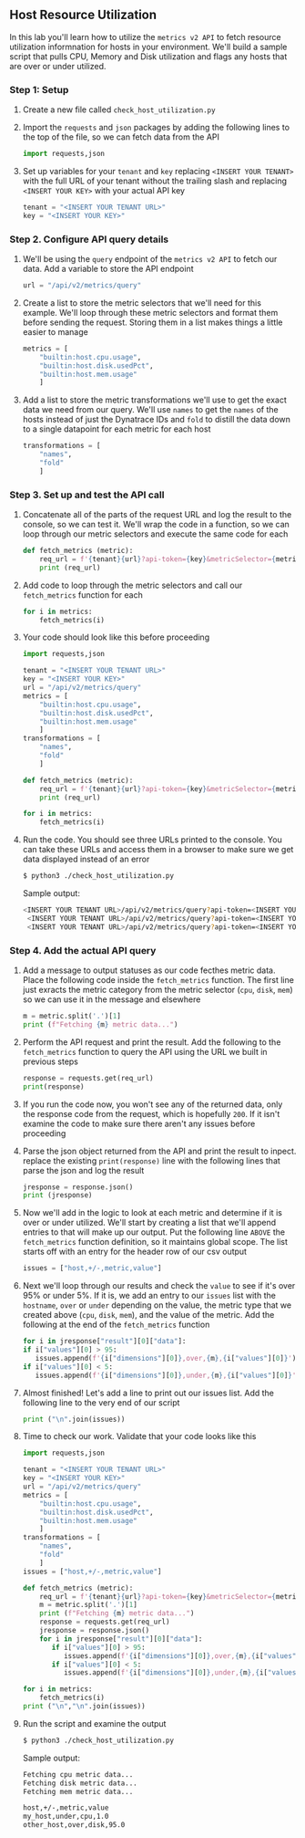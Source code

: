 ## Host Resource Utilization

In this lab you'll learn how to utilize the `metrics v2 API` to fetch resource utilization informnation for hosts in your environment. We'll build a sample script that pulls CPU, Memory and Disk utilization and flags any hosts that are over or under utilized.

### Step 1: Setup

1. Create a new file called `check_host_utilization.py`

2. Import the `requests` and `json` packages by adding the following lines to the top of the file, so we can fetch data from the API

   ```python
   import requests,json
   ```

3. Set up variables for your `tenant` and `key` replacing `<INSERT YOUR TENANT>` with the full URL of your tenant without the trailing slash and replacing `<INSERT YOUR KEY>` with your actual API key

   ```python
   tenant = "<INSERT YOUR TENANT URL>"
   key = "<INSERT YOUR KEY>"
   ```

### Step 2. Configure API query details

1. We'll be using the `query` endpoint of the `metrics v2 API` to fetch our data. Add a variable to store the API endpoint

   ```python
   url = "/api/v2/metrics/query"
   ```

2. Create a list to store the metric selectors that we'll need for this example. We'll loop through these metric selectors and format them before sending the request. Storing them in a list makes things a little easier to manage

   ```python
   metrics = [
       "builtin:host.cpu.usage",
       "builtin:host.disk.usedPct",
       "builtin:host.mem.usage"
       ]
   ```

3. Add a list to store the metric transformations we'll use to get the exact data we need from our query. We'll use `names` to get the `names` of the hosts instead of just the Dynatrace IDs and `fold` to distill the data down to a single datapoint for each metric for each host 

   ```python
   transformations = [
       "names",
       "fold"
       ]
   ```

### Step 3. Set up and test the API call 

1. Concatenate all of the parts of the request URL and log the result to the console, so we can test it. We'll wrap the code in a function, so we can loop through our metric selectors and execute the same code for each

   ```python
   def fetch_metrics (metric):
       req_url = f'{tenant}{url}?api-token={key}&metricSelector={metric}:{":".join(transformations)}'
       print (req_url)
   ```

2. Add code to loop through the metric selectors and call our `fetch_metrics` function for each

   ```python
   for i in metrics:
       fetch_metrics(i)
   ```

3. Your code should look like this before proceeding

   ```python
   import requests,json

   tenant = "<INSERT YOUR TENANT URL>"
   key = "<INSERT YOUR KEY>"
   url = "/api/v2/metrics/query"
   metrics = [
       "builtin:host.cpu.usage",
       "builtin:host.disk.usedPct",
       "builtin:host.mem.usage"
       ]
   transformations = [
       "names",
       "fold"
       ]

   def fetch_metrics (metric):
       req_url = f'{tenant}{url}?api-token={key}&metricSelector={metric}:{":".join(transformations)}'
       print (req_url)

   for i in metrics:
       fetch_metrics(i)
   ```

4. Run the code. You should see three URLs printed to the console. You can take these URLs and access them in a browser to make sure we get data displayed instead of an error

   ```bash
   $ python3 ./check_host_utilization.py
   ```
   
   Sample output:
   ```bash
   <INSERT YOUR TENANT URL>/api/v2/metrics/query?api-token=<INSERT YOUR KEY>&metricSelector=builtin:host.cpu.usage:names:fold
    <INSERT YOUR TENANT URL>/api/v2/metrics/query?api-token=<INSERT YOUR KEY>&metricSelector=builtin:host.disk.usedPct:names:fold
    <INSERT YOUR TENANT URL>/api/v2/metrics/query?api-token=<INSERT YOUR KEY>&metricSelector=builtin:host.mem.usage:names:fold
   ```

### Step 4. Add the actual API query

1. Add a message to output statuses as our code fecthes metric data. Place the following code inside the `fetch_metrics` function. The first line just exracts the metric category from the metric selector (`cpu`, `disk`, `mem`) so we can use it in the message and elsewhere
   
   ```python
   m = metric.split('.')[1]
   print (f"Fetching {m} metric data...")
   ```

2. Perform the API request and print the result. Add the following to the `fetch_metrics` function to query the API using the URL we built in previous steps
   
   ```python
   response = requests.get(req_url)
   print(response)
   ```

3. If you run the code now, you won't see any of the returned data, only the response code from the request, which is hopefully `200`. If it isn't examine the code to make sure there aren't any issues before proceeding
   
4. Parse the json object returned from the API and print the result to inpect. replace the existing `print(response)` line with the following lines that parse the json and log the result
   
   ```python
   jresponse = response.json()
   print (jresponse)
   ```

5. Now we'll add in the logic to look at each metric and determine if it is over or under utilized. We'll start by creating a list that we'll append entries to that will make up our output. Put the following line `ABOVE` the `fetch_metrics` function definition, so it maintains global scope. The list starts off with an entry for the header row of our csv output
   
   ```python
   issues = ["host,+/-,metric,value"]
   ```

6. Next we'll loop through our results and check the `value` to see if it's over 95% or under 5%. If it is, we add an entry to our `issues` list with the `hostname`, `over` or `under` depending on the value, the metric type that we created above (`cpu`, `disk`, `mem`), and the value of the metric. Add the following at the end of the `fetch_metrics` function
   
   ```python
   for i in jresponse["result"][0]["data"]:
   if i["values"][0] > 95:
      issues.append(f'{i["dimensions"][0]},over,{m},{i["values"][0]}')
   if i["values"][0] < 5:
      issues.append(f'{i["dimensions"][0]},under,{m},{i["values"][0]}')
   ```

7. Almost finished! Let's add a line to print out our issues list. Add the following line to the very end of our script
   
   ```python
   print ("\n".join(issues))
   ```

8. Time to check our work. Validate that your code looks like this
   
   ```python
   import requests,json

   tenant = "<INSERT YOUR TENANT URL>"
   key = "<INSERT YOUR KEY>"
   url = "/api/v2/metrics/query"
   metrics = [
       "builtin:host.cpu.usage",
       "builtin:host.disk.usedPct",
       "builtin:host.mem.usage"
       ]
   transformations = [
       "names",
       "fold"
       ]
   issues = ["host,+/-,metric,value"]

   def fetch_metrics (metric):
       req_url = f'{tenant}{url}?api-token={key}&metricSelector={metric}:{":".join(transformations)}'
       m = metric.split('.')[1]
       print (f"Fetching {m} metric data...")
       response = requests.get(req_url)
       jresponse = response.json()
       for i in jresponse["result"][0]["data"]:
          if i["values"][0] > 95:
             issues.append(f'{i["dimensions"][0]},over,{m},{i["values"][0]}')
          if i["values"][0] < 5:
             issues.append(f'{i["dimensions"][0]},under,{m},{i["values"][0]}')

   for i in metrics:
       fetch_metrics(i)
   print ("\n","\n".join(issues))
   ```

9. Run the script and examine the output
   
   ```bash
   $ python3 ./check_host_utilization.py
   ```

   Sample output:
   ```bash
   Fetching cpu metric data...
   Fetching disk metric data...
   Fetching mem metric data...
   
   host,+/-,metric,value
   my_host,under,cpu,1.0
   other_host,over,disk,95.0
   ```